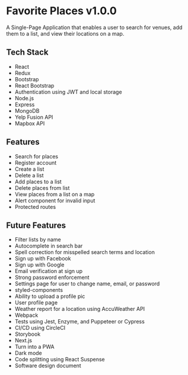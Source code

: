 # Favorite Places v1.0.0

A Single-Page Application that enables a user to search for venues, add them to a list, and view their locations on a map.

## Tech Stack

- React
- Redux
- Bootstrap
- React Bootstrap
- Authentication using JWT and local storage
- Node.js
- Express
- MongoDB
- Yelp Fusion API
- Mapbox API

## Features

- Search for places
- Register account
- Create a list
- Delete a list
- Add places to a list
- Delete places from list
- View places from a list on a map
- Alert component for invalid input
- Protected routes

## Future Features

- Filter lists by name
- Autocomplete in search bar
- Spell correction for misspelled search terms and location
- Sign up with Facebook
- Sign up with Google
- Email verification at sign up
- Strong password enforcement
- Settings page for user to change name, email, or password
- styled-components
- Ability to upload a profile pic
- User profile page
- Weather report for a location using AccuWeather API
- Webpack
- Tests using Jest, Enzyme, and Puppeteer or Cypress
- CI/CD using CircleCI
- Storybook
- Next.js
- Turn into a PWA
- Dark mode
- Code splitting using React Suspense
- Software design document
